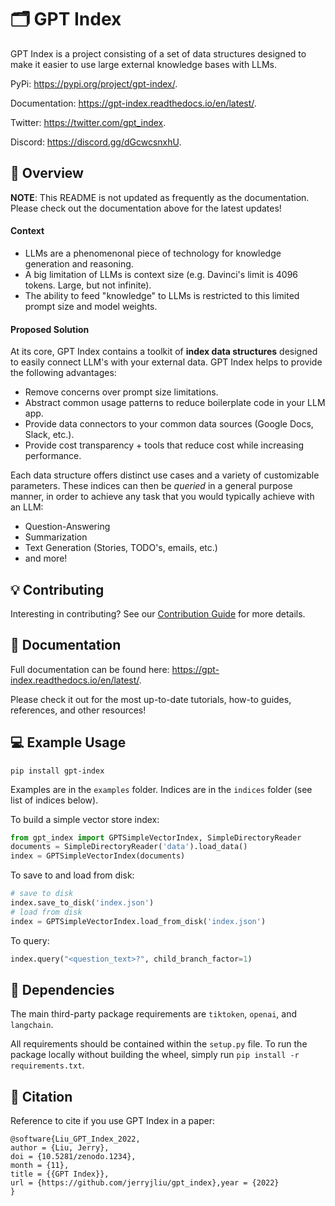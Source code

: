 # 🗂️ ️GPT Index

GPT Index is a project consisting of a set of data structures designed to make it easier to 
use large external knowledge bases with LLMs.

PyPi: https://pypi.org/project/gpt-index/.

Documentation: https://gpt-index.readthedocs.io/en/latest/.

Twitter: https://twitter.com/gpt_index.

Discord: https://discord.gg/dGcwcsnxhU.

## 🚀 Overview

**NOTE**: This README is not updated as frequently as the documentation. Please check out the documentation above for the latest updates!

#### Context
- LLMs are a phenomenonal piece of technology for knowledge generation and reasoning.
- A big limitation of LLMs is context size (e.g. Davinci's limit is 4096 tokens. Large, but not infinite).
- The ability to feed "knowledge" to LLMs is restricted to this limited prompt size and model weights.

#### Proposed Solution

At its core, GPT Index contains a toolkit of **index data structures** designed to easily connect LLM's with your external data.
GPT Index helps to provide the following advantages:
- Remove concerns over prompt size limitations.
- Abstract common usage patterns to reduce boilerplate code in your LLM app.
- Provide data connectors to your common data sources (Google Docs, Slack, etc.).
- Provide cost transparency + tools that reduce cost while increasing performance.


Each data structure offers distinct use cases and a variety of customizable parameters. These indices can then be 
*queried* in a general purpose manner, in order to achieve any task that you would typically achieve with an LLM:
- Question-Answering
- Summarization
- Text Generation (Stories, TODO's, emails, etc.)
- and more!


## 💡 Contributing

Interesting in contributing? See our [Contribution Guide](CONTRIBUTING.md) for more details.

## 📄 Documentation

Full documentation can be found here: https://gpt-index.readthedocs.io/en/latest/. 

Please check it out for the most up-to-date tutorials, how-to guides, references, and other resources! 


## 💻 Example Usage

```
pip install gpt-index
```

Examples are in the `examples` folder. Indices are in the `indices` folder (see list of indices below).

To build a simple vector store index:
```python
from gpt_index import GPTSimpleVectorIndex, SimpleDirectoryReader
documents = SimpleDirectoryReader('data').load_data()
index = GPTSimpleVectorIndex(documents)
```

To save to and load from disk:
```python
# save to disk
index.save_to_disk('index.json')
# load from disk
index = GPTSimpleVectorIndex.load_from_disk('index.json')
```

To query:
```python
index.query("<question_text>?", child_branch_factor=1)
```

## 🔧 Dependencies

The main third-party package requirements are `tiktoken`, `openai`, and `langchain`.

All requirements should be contained within the `setup.py` file. To run the package locally without building the wheel, simply run `pip install -r requirements.txt`. 


## 📖 Citation

Reference to cite if you use GPT Index in a paper:

```
@software{Liu_GPT_Index_2022,
author = {Liu, Jerry},
doi = {10.5281/zenodo.1234},
month = {11},
title = {{GPT Index}},
url = {https://github.com/jerryjliu/gpt_index},year = {2022}
}
```
